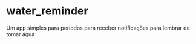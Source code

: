 # water_reminder

Um app simples para períodos para receber notificações para lembrar de tomar água

